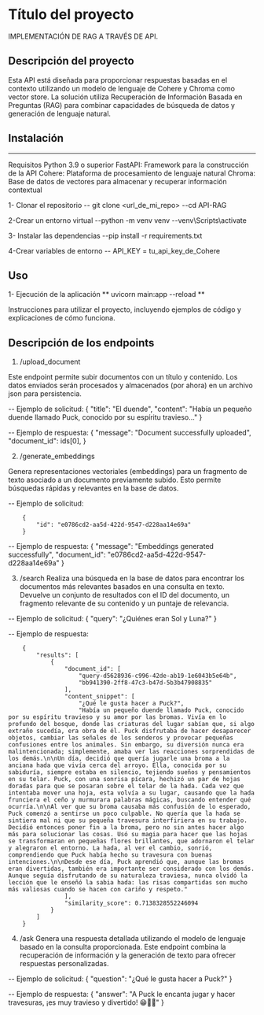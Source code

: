 # Título del proyecto
IMPLEMENTACIÓN DE RAG A TRAVÉS DE API.

## Descripción del proyecto

Esta API está diseñada para proporcionar respuestas basadas en el contexto utilizando un modelo de lenguaje de Cohere y Chroma como vector store. La solución utiliza Recuperación de Información Basada en Preguntas (RAG) para combinar capacidades de búsqueda de datos y generación de lenguaje natural.


## Instalación
--------------
Requisitos
Python 3.9 o superior
FastAPI: Framework para la construcción de la API
Cohere: Plataforma de procesamiento de lenguaje natural
Chroma: Base de datos de vectores para almacenar y recuperar información contextual

1- Clonar el repositorio
    -- git clone <url_de_mi_repo>
    --cd API-RAG

2-Crear un entorno virtual
    --python -m venv venv
    --venv\Scripts\activate

3- Instalar las dependencias
    --pip install -r requirements.txt

4-Crear variables de entorno
    -- API_KEY = tu_api_key_de_Cohere


## Uso
1- Ejecución de la aplicación
    ** uvicorn main:app --reload **

Instrucciones para utilizar el proyecto, incluyendo ejemplos de código y explicaciones de cómo funciona.

## Descripción de los endpoints

1. /upload_document

Este endpoint permite subir documentos con un título y contenido. Los datos enviados serán procesados y almacenados (por ahora) en un archivo json para persistencia.

-- Ejemplo de solicitud:
        {
            "title": "El duende",
            "content": "Había un pequeño duende llamado Puck, conocido por su espíritu travieso..."
        }

-- Ejemplo de respuesta:
        {
            "message": "Document successfully uploaded",
            "document_id": ids[0],
        }

2. /generate_embeddings

Genera representaciones vectoriales (embeddings) para un fragmento de texto asociado a un documento previamente subido. Esto permite búsquedas rápidas y relevantes en la base de datos.

-- Ejemplo de solicitud:

        {
            "id": "e0786cd2-aa5d-422d-9547-d228aa14e69a"
        }

-- Ejemplo de respuesta:
        {
            "message": "Embeddings generated successfully",
            "document_id": "e0786cd2-aa5d-422d-9547-d228aa14e69a"
        }

3. /search
Realiza una búsqueda en la base de datos para encontrar los documentos más relevantes basados en una consulta en texto. Devuelve un conjunto de resultados con el ID del documento, un fragmento relevante de su contenido y un puntaje de relevancia.

-- Ejemplo de solicitud:
        {
            "query": "¿Quiénes eran Sol y Luna?"
        }

-- Ejemplo de respuesta:

        {
            "results": [
                {
                    "document_id": [
                        "query-d5628936-c996-42de-ab19-1e6043b5e64b",
                        "bb941390-2ff8-47c3-b47d-5b3b47908835"
                    ],
                    "content_snippet": [
                        "¿Qué le gusta hacer a Puck?",
                        "Había un pequeño duende llamado Puck, conocido por su espíritu travieso y su amor por las bromas. Vivía en lo profundo del bosque, donde las criaturas del lugar sabían que, si algo extraño sucedía, era obra de él. Puck disfrutaba de hacer desaparecer objetos, cambiar las señales de los senderos y provocar pequeñas confusiones entre los animales. Sin embargo, su diversión nunca era malintencionada; simplemente, amaba ver las reacciones sorprendidas de los demás.\n\nUn día, decidió que quería jugarle una broma a la anciana hada que vivía cerca del arroyo. Ella, conocida por su sabiduría, siempre estaba en silencio, tejiendo sueños y pensamientos en su telar. Puck, con una sonrisa pícara, hechizó un par de hojas doradas para que se posaran sobre el telar de la hada. Cada vez que intentaba mover una hoja, esta volvía a su lugar, causando que la hada frunciera el ceño y murmurara palabras mágicas, buscando entender qué ocurría.\n\nAl ver que su broma causaba más confusión de lo esperado, Puck comenzó a sentirse un poco culpable. No quería que la hada se sintiera mal ni que su pequeña travesura interfiriera en su trabajo. Decidió entonces poner fin a la broma, pero no sin antes hacer algo más para solucionar las cosas. Usó su magia para hacer que las hojas se transformaran en pequeñas flores brillantes, que adornaron el telar y alegraron el entorno. La hada, al ver el cambio, sonrió, comprendiendo que Puck había hecho su travesura con buenas intenciones.\n\nDesde ese día, Puck aprendió que, aunque las bromas eran divertidas, también era importante ser considerado con los demás. Aunque seguía disfrutando de su naturaleza traviesa, nunca olvidó la lección que le enseñó la sabia hada: las risas compartidas son mucho más valiosas cuando se hacen con cariño y respeto."
                    ],
                    "similarity_score": 0.7138328552246094
                }
            ]
        }

4. /ask
Genera una respuesta detallada utilizando el modelo de lenguaje basado en la consulta proporcionada. Este endpoint combina la recuperación de información y la generación de texto para ofrecer respuestas personalizadas.

-- Ejemplo de solicitud:
        {
            "question": "¿Qué le gusta hacer a Puck?"
        }

-- Ejemplo de respuesta:
        {
            "answer": "A Puck le encanta jugar y hacer travesuras, ¡es muy travieso y divertido! 😁🤪🎉"
        }


